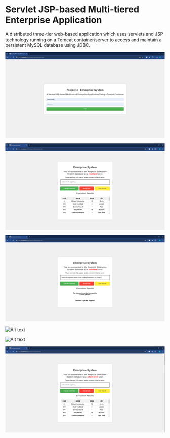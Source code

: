 # Servlet JSP-based Multi-tiered Enterprise Application
A distributed three-tier web-based application which uses servlets and JSP technology running on a Tomcat container/server to access and maintain a persistent MySQL database using JDBC.

![](https://github.com/EthanC43850/Servlet-JSP-based-Multi-tiered-Enterprise-Application/blob/main/Screen%20Shots/Picture1.png?raw=true)

![](https://github.com/EthanC43850/Servlet-JSP-based-Multi-tiered-Enterprise-Application/blob/main/Screen%20Shots/picture2.PNG?raw=true)

![](https://github.com/EthanC43850/Servlet-JSP-based-Multi-tiered-Enterprise-Application/blob/main/Screen%20Shots/picture3.PNG?raw=true)

![Alt text](https://github.com/EthanC43850/Servlet-JSP-based-Multi-tiered-Enterprise-Application/assets/70659338/587e45ba-669d-4b84-88d2-5711cf759bf2)

![Alt text](https://github.com/EthanC43850/Servlet-JSP-based-Multi-tiered-Enterprise-Application/assets/70659338/51b79b84-9e1e-4c3f-8405-8cc130246971)

![Alt text](https://github.com/EthanC43850/Servlet-JSP-based-Multi-tiered-Enterprise-Application/blob/main/Screen%20Shots/picture4-3.PNG?raw=true)



